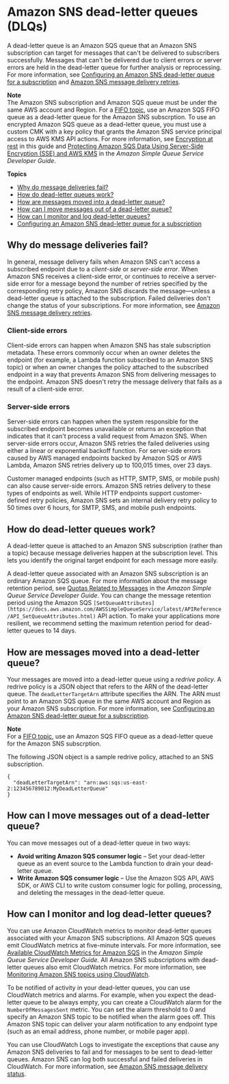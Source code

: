 # Amazon SNS dead\-letter queues \(DLQs\)<a name="sns-dead-letter-queues"></a>

A dead\-letter queue is an Amazon SQS queue that an Amazon SNS subscription can target for messages that can't be delivered to subscribers successfully\. Messages that can't be delivered due to client errors or server errors are held in the dead\-letter queue for further analysis or reprocessing\. For more information, see [Configuring an Amazon SNS dead\-letter queue for a subscription](sns-configure-dead-letter-queue.md) and [Amazon SNS message delivery retries](sns-message-delivery-retries.md)\.

**Note**  
The Amazon SNS subscription and Amazon SQS queue must be under the same AWS account and Region\.
For a [FIFO topic](sns-fifo-topics.md), use an Amazon SQS FIFO queue as a dead\-letter queue for the Amazon SNS subscrption\.
To use an encrypted Amazon SQS queue as a dead\-letter queue, you must use a custom CMK with a key policy that grants the Amazon SNS service principal access to AWS KMS API actions\. For more information, see [Encryption at rest](sns-server-side-encryption.md) in this guide and [Protecting Amazon SQS Data Using Server\-Side Encryption \(SSE\) and AWS KMS](https://docs.aws.amazon.com/AWSSimpleQueueService/latest/SQSDeveloperGuide/sqs-server-side-encryption.html) in the *Amazon Simple Queue Service Developer Guide*\.

**Topics**
+ [Why do message deliveries fail?](#why-do-message-deliveries-fail)
+ [How do dead\-letter queues work?](#how-do-dead-letter-queues-work)
+ [How are messages moved into a dead\-letter queue?](#how-messages-moved-into-dead-letter-queue)
+ [How can I move messages out of a dead\-letter queue?](#how-to-move-messages-out-of-dead-letter-queue)
+ [How can I monitor and log dead\-letter queues?](#how-to-monitor-log-dead-letter-queues)
+ [Configuring an Amazon SNS dead\-letter queue for a subscription](sns-configure-dead-letter-queue.md)

## Why do message deliveries fail?<a name="why-do-message-deliveries-fail"></a>

In general, message delivery fails when Amazon SNS can't access a subscribed endpoint due to a *client\-side* or *server\-side error*\. When Amazon SNS receives a client\-side error, or continues to receive a server\-side error for a message beyond the number of retries specified by the corresponding retry policy, Amazon SNS discards the message—unless a dead\-letter queue is attached to the subscription\. Failed deliveries don't change the status of your subscriptions\. For more information, see [Amazon SNS message delivery retries](sns-message-delivery-retries.md)\.

### Client\-side errors<a name="client-side-errors"></a>

Client\-side errors can happen when Amazon SNS has stale subscription metadata\. These errors commonly occur when an owner deletes the endpoint \(for example, a Lambda function subscribed to an Amazon SNS topic\) or when an owner changes the policy attached to the subscribed endpoint in a way that prevents Amazon SNS from delivering messages to the endpoint\. Amazon SNS doesn't retry the message delivery that fails as a result of a client\-side error\.

### Server\-side errors<a name="server-side-errors"></a>

Server\-side errors can happen when the system responsible for the subscribed endpoint becomes unavailable or returns an exception that indicates that it can't process a valid request from Amazon SNS\. When server\-side errors occur, Amazon SNS retries the failed deliveries using either a linear or exponential backoff function\. For server\-side errors caused by AWS managed endpoints backed by Amazon SQS or AWS Lambda, Amazon SNS retries delivery up to 100,015 times, over 23 days\.

Customer managed endpoints \(such as HTTP, SMTP, SMS, or mobile push\) can also cause server\-side errors\. Amazon SNS retries delivery to these types of endpoints as well\. While HTTP endpoints support customer\-defined retry policies, Amazon SNS sets an internal delivery retry policy to 50 times over 6 hours, for SMTP, SMS, and mobile push endpoints\.

## How do dead\-letter queues work?<a name="how-do-dead-letter-queues-work"></a>

A dead\-letter queue is attached to an Amazon SNS subscription \(rather than a topic\) because message deliveries happen at the subscription level\. This lets you identify the original target endpoint for each message more easily\.

A dead\-letter queue associated with an Amazon SNS subscription is an ordinary Amazon SQS queue\. For more information about the message retention period, see [Quotas Related to Messages](https://docs.aws.amazon.com/AWSSimpleQueueService/latest/SQSDeveloperGuide/sqs-quotas.html#quotas-messages) in the *Amazon Simple Queue Service Developer Guide*\. You can change the message retention period using the Amazon SQS `[SetQueueAttributes](https://docs.aws.amazon.com/AWSSimpleQueueService/latest/APIReference/API_SetQueueAttributes.html)` API action\. To make your applications more resilient, we recommend setting the maximum retention period for dead\-letter queues to 14 days\.

## How are messages moved into a dead\-letter queue?<a name="how-messages-moved-into-dead-letter-queue"></a>

Your messages are moved into a dead\-letter queue using a *redrive policy*\. A redrive policy is a JSON object that refers to the ARN of the dead\-letter queue\. The `deadLetterTargetArn` attribute specifies the ARN\. The ARN must point to an Amazon SQS queue in the same AWS account and Region as your Amazon SNS subscription\. For more information, see [Configuring an Amazon SNS dead\-letter queue for a subscription](sns-configure-dead-letter-queue.md)\. 

**Note**  
For a [FIFO topic](sns-fifo-topics.md), use an Amazon SQS FIFO queue as a dead\-letter queue for the Amazon SNS subscrption\.

The following JSON object is a sample redrive policy, attached to an SNS subscription\.

```
{
  "deadLetterTargetArn": "arn:aws:sqs:us-east-2:123456789012:MyDeadLetterQueue"
}
```

## How can I move messages out of a dead\-letter queue?<a name="how-to-move-messages-out-of-dead-letter-queue"></a>

You can move messages out of a dead\-letter queue in two ways:
+ **Avoid writing Amazon SQS consumer logic** – Set your dead\-letter queue as an event source to the Lambda function to drain your dead\-letter queue\.
+ **Write Amazon SQS consumer logic** – Use the Amazon SQS API, AWS SDK, or AWS CLI to write custom consumer logic for polling, processing, and deleting the messages in the dead\-letter queue\.

## How can I monitor and log dead\-letter queues?<a name="how-to-monitor-log-dead-letter-queues"></a>

You can use Amazon CloudWatch metrics to monitor dead\-letter queues associated with your Amazon SNS subscriptions\. All Amazon SQS queues emit CloudWatch metrics at five\-minute intervals\. For more information, see [Available CloudWatch Metrics for Amazon SQS](https://docs.aws.amazon.com/AWSSimpleQueueService/latest/SQSDeveloperGuide/sqs-available-cloudwatch-metrics.html) in the *Amazon Simple Queue Service Developer Guide*\. All Amazon SNS subscriptions with dead\-letter queues also emit CloudWatch metrics\. For more information, see [Monitoring Amazon SNS topics using CloudWatch](sns-monitoring-using-cloudwatch.md)\.

To be notified of activity in your dead\-letter queues, you can use CloudWatch metrics and alarms\. For example, when you expect the dead\-letter queue to be always empty, you can create a CloudWatch alarm for the `NumberOfMessagesSent` metric\. You can set the alarm threshold to 0 and specify an Amazon SNS topic to be notified when the alarm goes off\. This Amazon SNS topic can deliver your alarm notification to any endpoint type \(such as an email address, phone number, or mobile pager app\)\.

You can use CloudWatch Logs to investigate the exceptions that cause any Amazon SNS deliveries to fail and for messages to be sent to dead\-letter queues\. Amazon SNS can log both successful and failed deliveries in CloudWatch\. For more information, see [Amazon SNS message delivery status](sns-topic-attributes.md)\.